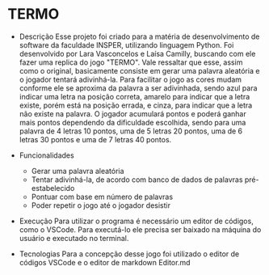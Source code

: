 # TERMO
* Descrição
  Esse projeto foi criado para a matéria de desenvolvimento de software da faculdade INSPER, utilizando linguagem Python. Foi desenvolvido por Lara Vasconcelos e Laísa Camilly, buscando com ele fazer uma replica do jogo "TERMO".
  Vale ressaltar que esse, assim como o original, basicamente consiste em gerar uma palavra aleatória e o jogador tentará adivinhá-la. Para facilitar o jogo as cores mudam conforme ele se aproxima da palavra a ser adivinhada, sendo azul para indicar uma letra na posição correta, amarelo para indicar que a letra existe, porém está na posição errada, e cinza, para indicar que a letra não existe na palavra.
  O jogador acumulará pontos e poderá ganhar mais pontos dependendo da dificuldade escolhida, sendo para uma palavra de 4 letras 10 pontos, uma de 5 letras 20 pontos, uma de 6 letras 30 pontos e uma de 7 letras 40 pontos.

* Funcionalidades
  - Gerar uma palavra aleatória
  - Tentar adivinhá-la, de acordo com banco de dados de palavras pré-estabelecido
  - Pontuar com base em número de palavras
  - Poder repetir o jogo até o jogador desistir

* Execução
Para utilizar o programa é necessário um editor de códigos, como o VSCode. Para executá-lo ele precisa ser baixado na máquina do usuário e executado no terminal. 

* Tecnologias
Para a concepção desse jogo foi utilizado o editor de códigos VSCode e o editor de markdown Editor.md